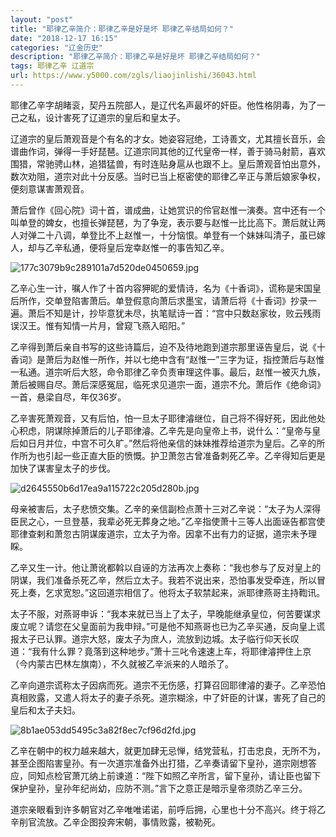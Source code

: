 ```yaml
---
layout: "post"
title: "耶律乙辛简介：耶律乙辛是好是坏 耶律乙辛结局如何？"
date: "2018-12-17 16:15"
categories: "辽金历史"
description: "耶律乙辛简介：耶律乙辛是好是坏 耶律乙辛结局如何？"
tags: 耶律乙辛 辽道宗
url: https://www.y5000.com/zgls/liaojinlishi/36043.html
---
```






耶律乙辛字胡睹衮，契丹五院部人，是辽代名声最坏的奸臣。他性格阴毒，为了一己之私，设计害死了辽道宗的皇后和皇太子。

辽道宗的皇后萧观音是个有名的才女。她姿容冠绝，工诗善文，尤其擅长音乐，会谱曲作词，弹得一手好琵琶。辽道宗同其他的辽代皇帝一样，善于骑马射箭，喜欢围猎，常驰骋山林，追猎猛兽，有时连贴身扈从也跟不上。皇后萧观音怕出意外，数次劝阻，道宗对此十分反感。当时已当上枢密使的耶律乙辛正与萧后娘家争权，便刻意谋害萧观音。

萧后曾作《回心院》词十首，谱成曲，让她赏识的伶官赵惟一演奏。宫中还有一个叫单登的婢女，也擅长弹琵琶，为了争宠，表示要与赵惟一比比高下。萧后就让两人对弹二十八调，单登比不上赵惟一，十分恼恨。单登有一个妹妹叫清子，虽已嫁人，却与乙辛私通，便将皇后宠幸赵惟一的事告知乙辛。

![177c3079b9c289101a7d520de0450659.jpg](https://img.y5000.com/uploads/allimg/181029/177c3079b9c289101a7d520de0450659.jpg)

乙辛心生一计，嘱人作了十首内容狎昵的爱情诗，名为《十香词》，谎称是宋国皇后所作，交单登陷害萧后。单登假意向萧后求墨宝，请萧后将《十香词》抄录一遍。萧后不知是计，抄毕意犹未尽，执笔赋诗一首：“宫中只数赵家妆，败云残雨误汉王。惟有知情一片月，曾窥飞燕入昭阳。”

乙辛得到萧后亲自书写的这些诗篇后，迫不及待地跑到道宗那里诬告皇后，说《十香词》是萧后为赵惟一所作，并以七绝中含有“赵惟一”三字为证，指控萧后与赵惟一私通。道宗听后大怒，命令耶律乙辛负责审理这件事。最后，赵惟一被灭九族，萧后被赐自尽。萧后深感冤屈，临死求见道宗一面，道宗不允。萧后作《绝命词》一首，悬梁自尽，年仅36岁。

乙辛害死萧观音，又有后怕，怕一旦太子耶律濬继位，自己将不得好死，因此他处心积虑，阴谋除掉萧后的儿子耶律濬。乙辛先是向皇帝上书，说什么：“皇帝与皇后如日月并位，中宫不可久旷。”然后将他亲信的妹妹推荐给道宗为皇后。乙辛的所作所为也引起一些正直大臣的愤慨。护卫萧忽古曾准备刺死乙辛。乙辛得知后更是加快了谋害皇太子的步伐。

![d2645550b6d17ea9a115722c205d280b.jpg](https://img.y5000.com/uploads/allimg/181029/d2645550b6d17ea9a115722c205d280b.jpg)

母亲被害后，太子悲愤交集。乙辛的亲信副检点萧十三对乙辛说：“太子为人深得臣民之心，一旦登基，我辈必死无葬身之地。”乙辛指使萧十三等人出面诬告都宫使耶律查剌和萧忽古阴谋废道宗，立太子为帝。因拿不出有力的证据，道宗未予理睬。

乙辛又生一计。他让萧讹都斡以自诬的方法再次上奏称：“我也参与了反对皇上的阴谋，我们准备杀死乙辛，然后立太子。我若不说出来，恐怕事发受牵连，所以冒死上奏，乞求宽恕。”这回道宗相信了。他将太子软禁起来，派耶律燕哥主持鞫讯。

太子不服，对燕哥申诉：“我本来就已当上了太子，早晚能继承皇位，何苦要谋求废立呢？请您在父皇面前为我申辩。”可是他不知燕哥也已为乙辛买通，反向皇上谎报太子已认罪。道宗大怒，废太子为庶人，流放到边城。太子临行仰天长叹道：“我有什么罪？竟落到这种地步。”萧十三叱令速速上车，将耶律濬押住上京（今内蒙古巴林左旗南），不久就被乙辛派来的人暗杀了。

乙辛向道宗谎称太子因病而死。道宗不无伤感，打算召回耶律濬的妻子。乙辛恐怕真相败露，又遣人将太子的妻子杀死。道宗糊涂，中了奸臣的计谋，害死了自己的皇后和太子夫妇。

![8b1ae053dd5495c3a82f8ec7cf96d2fd.jpg](https://img.y5000.com/uploads/allimg/181029/8b1ae053dd5495c3a82f8ec7cf96d2fd.jpg)

乙辛在朝中的权力越来越大，就更加肆无忌惮，结党营私，打击忠良，无所不为，甚至企图陷害皇孙。有一次道宗准备外出打猎，乙辛奏请留下皇孙，道宗刚想答应，同知点检官萧兀纳上前谏道：“陛下如照乙辛所言，留下皇孙，请让臣也留下保护皇孙，皇孙年纪尚幼，应防不测。”言下之意正是暗示皇帝须防乙辛三分。

道宗亲眼看到许多朝官对乙辛唯唯诺诺，前呼后拥，心里也十分不高兴。终于将乙辛削官流放。乙辛企图投奔宋朝，事情败露，被勒死。  
